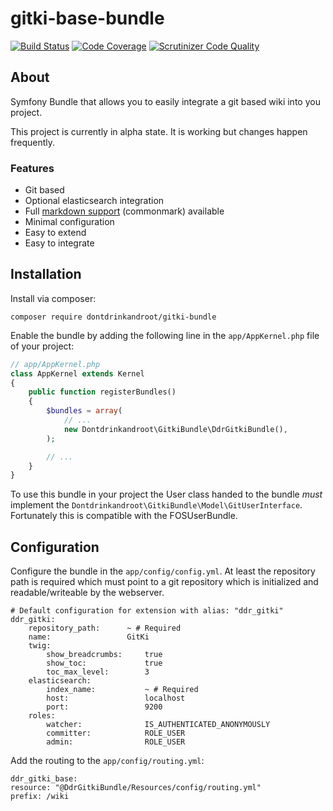 gitki-base-bundle
=================

[![Build Status](https://travis-ci.org/dontdrinkandroot/gitki-base-bundle.php.svg?branch=master)](https://travis-ci.org/dontdrinkandroot/gitki-base-bundle.php)
[![Code Coverage](https://scrutinizer-ci.com/g/dontdrinkandroot/gitki-base-bundle.php/badges/coverage.png?b=master)](https://scrutinizer-ci.com/g/dontdrinkandroot/gitki-base-bundle.php/?branch=master)
[![Scrutinizer Code Quality](https://scrutinizer-ci.com/g/dontdrinkandroot/gitki-base-bundle.php/badges/quality-score.png?b=master)](https://scrutinizer-ci.com/g/dontdrinkandroot/gitki-base-bundle.php/?branch=master)

About
-----

Symfony Bundle that allows you to easily integrate a git based wiki into you project.

This project is currently in alpha state. It is working but changes happen frequently.

### Features

* Git based
* Optional elasticsearch integration
* Full [markdown support](https://github.com/dontdrinkandroot/gitki-markdown-bundle.php) (commonmark) available
* Minimal configuration
* Easy to extend
* Easy to integrate

Installation
------------

Install via composer:

```
composer require dontdrinkandroot/gitki-bundle
```

Enable the bundle by adding the following line in the ```app/AppKernel.php``` file of your project:

```php
// app/AppKernel.php
class AppKernel extends Kernel
{
    public function registerBundles()
    {
        $bundles = array(
            // ...
            new Dontdrinkandroot\GitkiBundle\DdrGitkiBundle(),
        );

        // ...
    }
}
```

To use this bundle in your project the User class handed to the bundle  *must* implement the
```Dontdrinkandroot\GitkiBundle\Model\GitUserInterface```. Fortunately this is compatible with the FOSUserBundle.

Configuration
-------------

Configure the bundle in the ```app/config/config.yml```. At least the repository path is required which must point to a
git repository which is initialized and readable/writeable by the webserver.

```
# Default configuration for extension with alias: "ddr_gitki"
ddr_gitki:
    repository_path:      ~ # Required
    name:                 GitKi
    twig:
        show_breadcrumbs:     true
        show_toc:             true
        toc_max_level:        3
    elasticsearch:
        index_name:           ~ # Required
        host:                 localhost
        port:                 9200
    roles:
        watcher:              IS_AUTHENTICATED_ANONYMOUSLY
        committer:            ROLE_USER
        admin:                ROLE_USER
```

Add the routing to the ```app/config/routing.yml```:

```
ddr_gitki_base:
resource: "@DdrGitkiBundle/Resources/config/routing.yml"
prefix: /wiki
```